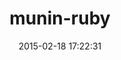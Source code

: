 ---
layout: post
title:  "munin-ruby"
repo:   "sosedoff/munin-ruby"
date:   2015-02-18 17:22:31
gemurl: http://github.com/sosedoff/munin-ruby
---